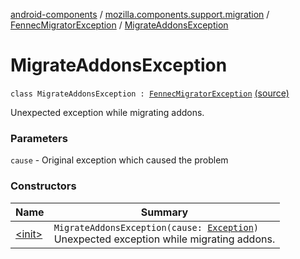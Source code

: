 [android-components](../../../index.md) / [mozilla.components.support.migration](../../index.md) / [FennecMigratorException](../index.md) / [MigrateAddonsException](./index.md)

# MigrateAddonsException

`class MigrateAddonsException : `[`FennecMigratorException`](../index.md) [(source)](https://github.com/mozilla-mobile/android-components/blob/master/components/support/migration/src/main/java/mozilla/components/support/migration/FennecMigrator.kt#L163)

Unexpected exception while migrating addons.

### Parameters

`cause` - Original exception which caused the problem

### Constructors

| Name | Summary |
|---|---|
| [&lt;init&gt;](-init-.md) | `MigrateAddonsException(cause: `[`Exception`](https://developer.android.com/reference/java/lang/Exception.html)`)`<br>Unexpected exception while migrating addons. |
